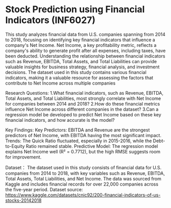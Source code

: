 # Stock Prediction using Financial Indicators (INF6027)
This study analyzes financial data from U.S. companies spanning from 2014 to 2018, focusing on identifying key financial indicators that influence a company's Net Income. Net Income, a key profitability metric, reflects a company's ability to generate profit after all expenses, including taxes, have been deducted. Understanding the relationship between financial indicators such as Revenue, EBITDA, Total Assets, and Total Liabilities can provide valuable insights for business strategy, financial analysis, and investment decisions. The dataset used in this study contains various financial indicators, making it a valuable resource for assessing the factors that contribute to Net Income across multiple companies

Research Questions:
1.What financial indicators, such as Revenue, EBITDA, Total Assets, and Total Liabilities, most strongly correlate with Net Income for companies between 2014 and 2018?
2.How do these financial metrics influence Net Income across different companies in the dataset?
3.Can a regression model be developed to predict Net Income based on these key financial indicators, and how accurate is the model?

Key Findings:
Key Predictors: EBITDA and Revenue are the strongest predictors of Net Income, with EBITDA having the most significant impact.
Trends: The Quick Ratio fluctuated, especially in 2015-2016, while the Debt-to-Equity Ratio remained stable.
Predictive Model: The regression model explains Net Income well (R² = 0.7712), but the high RMSE suggests room for improvement.

Dataset：
The dataset used in this study consists of financial data for U.S. companies from 2014 to 2018, with key variables such as Revenue, EBITDA, Total Assets, Total Liabilities, and Net Income. The data was sourced from Kaggle and includes financial records for over 22,000 companies across the five-year period.
Dataset source: https://www.kaggle.com/datasets/cnic92/200-financial-indicators-of-us-stocks-20142018

